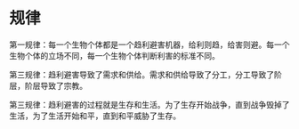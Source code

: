 # 规律

第一规律：每一个生物个体都是一个趋利避害机器，给利则趋，给害则避。每一个生物个体的立场不同，每一个生物个体判断利害的标准不同。

第三规律：趋利避害导致了需求和供给。需求和供给导致了分工，分工导致了阶层，阶层导致了宗教。

第三规律：趋利避害的过程就是生存和生活。为了生存开始战争，直到战争毁掉了生活，为了生活开始和平，直到和平威胁了生存。
